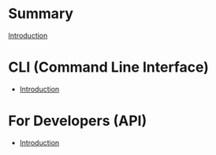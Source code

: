# Summary

[Introduction](README.md)

# CLI (Command Line Interface)

- [Introduction](cli/README.md)

# For Developers (API)

- [Introduction](for_developers/README.md)
